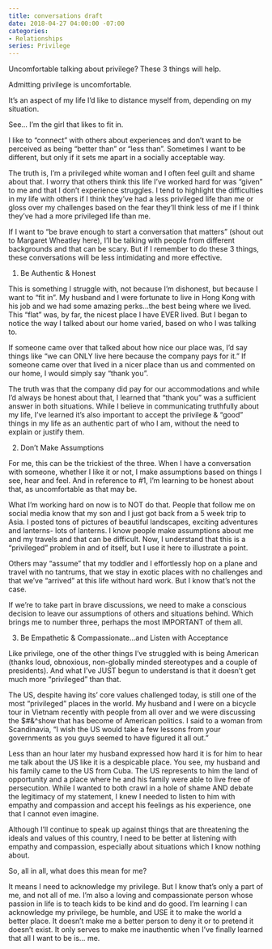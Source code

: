 ```yaml
---
title: conversations draft
date: 2018-04-27 04:00:00 -07:00
categories:
- Relationships
series: Privilege
---
```


Uncomfortable talking about privilege? These 3 things will help.

Admitting privilege is uncomfortable. 

It’s an aspect of my life I’d like to distance myself from, depending on my situation. 

See… I’m the girl that likes to fit in. 

I like to “connect” with others about experiences and don’t want to be perceived as being “better than” or “less than”. Sometimes I want to be different, but only if it sets me apart in a socially acceptable way.  

The truth is, I’m a privileged white woman and I often feel guilt and shame about that.  I worry that others think this life I’ve worked hard for was “given” to me and that I don’t experience struggles.  I tend to highlight the difficulties in my life with others if I think they’ve had a less privileged life than me or gloss over my challenges based on the fear they’ll think less of me if I think they’ve had a more privileged life than me.  

If I want to “be brave enough to start a conversation that matters” (shout out to Margaret Wheatley here), I’ll be talking with people from different backgrounds and that can be scary.  But if I remember to do these 3 things, these conversations will be less intimidating and more effective.

1. Be Authentic & Honest

This is something I struggle with, not because I’m dishonest, but because I want to “fit in”.  My husband and I were fortunate to live in Hong Kong with his job and we had some amazing perks…the best being where we lived.  This “flat” was, by far, the nicest place I have EVER lived.  But I began to notice the way I talked about our home varied, based on who I was talking to.  

If someone came over that talked about how nice our place was, I’d say things like “we can ONLY live here because the company pays for it.” If someone came over that lived in a nicer place than us and commented on our home, I would simply say “thank you”.

The truth was that the company did pay for our accommodations and while I’d always be honest about that, I learned that “thank you” was a sufficient answer in both situations.  While I believe in communicating truthfully about my life, I’ve learned it’s also important to accept the privilege & “good” things in my life as an authentic part of who I am, without the need to explain or justify them.

2. Don’t Make Assumptions

For me, this can be the trickiest of the three.  When I have a conversation with someone, whether I like it or not, I make assumptions based on things I see, hear and feel.  And in reference to #1, I’m learning to be honest about that, as uncomfortable as that may be. 

What I’m working hard on now is to NOT do that.  People that follow me on social media know that my son and I just got back from a 5 week trip to Asia. I posted tons of pictures of beautiful landscapes, exciting adventures and lanterns- lots of lanterns.  I know people make assumptions about me and my travels and that can be difficult.  Now, I understand that this is a “privileged” problem in and of itself, but I use it here to illustrate a point. 
 
Others may “assume” that my toddler and I effortlessly hop on a plane and travel with no tantrums, that we stay in exotic places with no challenges and that we’ve “arrived” at this life without hard work.  But I know that’s not the case.

If we’re to take part in brave discussions, we need to make a conscious decision to leave our assumptions of others and situations behind.  Which brings me to number three, perhaps the most IMPORTANT of them all.

3. Be Empathetic & Compassionate…and Listen with Acceptance

Like privilege, one of the other things I’ve struggled with is being American (thanks loud, obnoxious, non-globally minded stereotypes and a couple of presidents).  And what I’ve JUST begun to understand is that it doesn’t get much more “privileged” than that.

The US, despite having its’ core values challenged today, is still one of the most “privileged” places in the world.  My husband and I were on a bicycle tour in Vietnam recently with people from all over and we were discussing the $#&^show that has become of American politics.  I said to a woman from Scandinavia, “I wish the US would take a few lessons from your governments as you guys seemed to have figured it all out.” 

Less than an hour later my husband expressed how hard it is for him to hear me talk about the US like it is a despicable place.  You see, my husband and his family came to the US from Cuba.  The US represents to him the land of opportunity and a place where he and his family were able to live free of persecution.  While I wanted to both crawl in a hole of shame AND debate the legitimacy of my statement, I knew I needed to listen to him with empathy and compassion and accept his feelings as his experience, one that I cannot even imagine.

Although I’ll continue to speak up against things that are threatening the ideals and values of this country, I need to be better at listening with empathy and compassion, especially about situations which I know nothing about.

So, all in all, what does this mean for me? 

It means I need to acknowledge my privilege.  But I know that’s only a part of me, and not all of me.  I’m also a loving and compassionate person whose passion in life is to teach kids to be kind and do good.  I’m learning I can acknowledge my privilege, be humble, and USE it to make the world a better place.  It doesn’t make me a better person to deny it or to pretend it doesn’t exist.  It only serves to make me inauthentic when I’ve finally learned that all I want to be is… me.